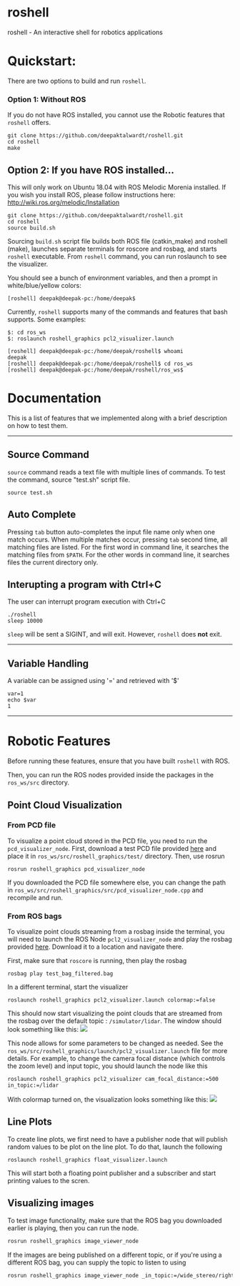 # roshell
roshell - An interactive shell for robotics applications


# Quickstart:
There are two options to build and run `roshell`.
### Option 1: Without ROS
If you do not have ROS installed, you cannot use the Robotic features that `roshell` offers.
```shell
git clone https://github.com/deepaktalwardt/roshell.git
cd roshell
make
```

## Option 2: If you have ROS installed...
This will only work on Ubuntu 18.04 with ROS Melodic Morenia installed. If you wish you install ROS, please follow instructions here: http://wiki.ros.org/melodic/Installation
```shell
git clone https://github.com/deepaktalwardt/roshell.git
cd roshell
source build.sh
```
Sourcing ```build.sh``` script file builds both ROS file (catkin_make) and roshell (make), launches separate terminals for roscore and rosbag, and starts ```roshell``` executable.  From ```roshell``` command, you can run roslaunch to see the visualizer.

You should see a bunch of environment variables, and then a prompt in white/blue/yellow colors:

```shell
[roshell] deepak@deepak-pc:/home/deepak$ 
```
Currently, `roshell` supports many of the commands and features that bash supports. Some examples:

```
$: cd ros_ws
$: roslaunch roshell_graphics pcl2_visualizer.launch
```
```
[roshell] deepak@deepak-pc:/home/deepak/roshell$ whoami
deepak
[roshell] deepak@deepak-pc:/home/deepak/roshell$ cd ros_ws
[roshell] deepak@deepak-pc:/home/deepak/roshell/ros_ws$
```

# Documentation

This is a list of features that we implemented along with a brief description on how to test them.

<hr>

## Source Command

```source``` command reads a text file with multiple lines of commands.
To test the command, source "test.sh" script file.
```
source test.sh
```
## Auto Complete

Pressing ```tab``` button auto-completes the input file name only when one match occurs.
When multiple matches occur, pressing ```tab``` second time, all matching files are listed.
For the first word in command line, it searches the matching files from ```$PATH```.
For the other words in command line, it searches files the current directory only.

## Interupting a program with Ctrl+C
The user can interrupt program execution with Ctrl+C
```
./roshell
sleep 10000
```

```sleep``` will be sent a SIGINT, and will exit. However, ```roshell``` does **not** exit.

<hr>

## Variable Handling

A variable can be assigned using '=' and retrieved with '$'
```
var=1
echo $var
1
```

<hr>

# Robotic Features
Before running these features, ensure that you have built `roshell` with ROS.

Then, you can run the ROS nodes provided inside the packages in the `ros_ws/src` directory.

## Point Cloud Visualization
### From PCD file
To visualize a point cloud stored in the PCD file, you need to run the `pcd_visualizer_node`. First, download a test PCD file provided [here](https://drive.google.com/open?id=1HfrEJ8wTFe-DFC0YWpUx6X5AZ5MJgBFG) and place it in `ros_ws/src/roshell_graphics/test/` directory. Then, use rosrun
```
rosrun roshell_graphics pcd_visualizer_node
```
If you downloaded the PCD file somewhere else, you can change the path in `ros_ws/src/roshell_graphics/src/pcd_visualizer_node.cpp` and recompile and run.

### From ROS bags
To visualize point clouds streaming from a rosbag inside the terminal, you will need to launch the ROS Node `pcl2_visualizer_node` and play the rosbag provided [here](https://drive.google.com/open?id=1z4M2eawrsd_YgwQ4UPVxoBvqgmICQmMB). Download it to a location and navigate there.

First, make sure that `roscore` is running, then play the rosbag
```
rosbag play test_bag_filtered.bag
```

In a different terminal, start the visualizer

```
roslaunch roshell_graphics pcl2_visualizer.launch colormap:=false
```
This should now start visualizing the point clouds that are streamed from the rosbag over the default topic : `/simulator/lidar`. The window should look something like this:
![](images/pcl2_visualizer.gif)

This node allows for some parameters to be changed as needed. See the `ros_ws/src/roshell_graphics/launch/pcl2_visualizer.launch` file for more details. For example, to change the camera focal distance (which controls the zoom level) and input topic, you should launch the node like this
```
roslaunch roshell_graphics pcl2_visualizer cam_focal_distance:=500 in_topic:=/lidar
```
With colormap turned on, the visualization looks something like this:
![](images/pcl2_visualizer_color.gif)

## Line Plots

To create line plots, we first need to have a publisher node that will publish random values to be plot on the line plot. To do that, launch the following
```
roslaunch roshell_graphics float_visualizer.launch
```
This will start both a floating point publisher and a subscriber and start printing values to the scren.

## Visualizing images

To test image functionality, make sure that the ROS bag you downloaded earlier is playing, then you can run the node.
```bash
rosrun roshell_graphics image_viewer_node
```
If the images are being published on a different topic, or if you're using a different ROS bag, you can supply the topic to listen to using
```bash
rosrun roshell_graphics image_viewer_node _in_topic:=/wide_stereo/right/image_raw
```

